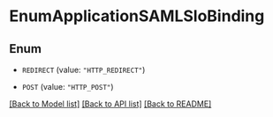 # EnumApplicationSAMLSloBinding

## Enum


* `REDIRECT` (value: `"HTTP_REDIRECT"`)

* `POST` (value: `"HTTP_POST"`)


[[Back to Model list]](../README.md#documentation-for-models) [[Back to API list]](../README.md#documentation-for-api-endpoints) [[Back to README]](../README.md)


